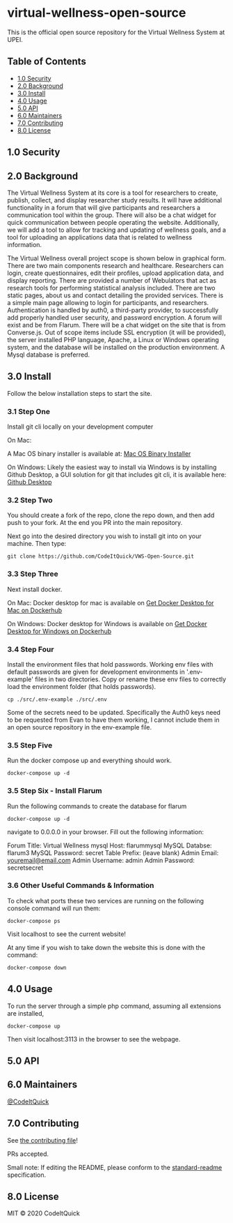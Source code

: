 # virtual-wellness-open-source

This is the official open source repository for the Virtual Wellness System at UPEI.

## Table of Contents

- [1.0 Security](#security)
- [2.0 Background](#background)
- [3.0 Install](#install)
- [4.0 Usage](#usage)
- [5.0 API](#api)
- [6.0 Maintainers](#maintainers)
- [7.0 Contributing](#contributing)
- [8.0 License](#license)

## 1.0 Security

## 2.0 Background

The Virtual Wellness System at its core is a tool for researchers to create, publish, collect, and display researcher study results. It will have additional functionality in a forum that will give participants and researchers a communication tool within the group. There will also be a chat widget for quick communication between people operating the website. Additionally, we will add a tool to allow for tracking and updating of wellness goals, and a tool for uploading an applications data that is related to wellness information. 

The Virtual Wellness overall project scope is shown below in graphical form. There are two main components research and healthcare. Researchers can login, create questionnaires, edit their profiles, upload application data, and display reporting. There are provided a number of Webulators that act as research tools for performing statistical analysis included. There are two static pages, about us and contact detailing the provided services. There is a simple main page allowing to login for participants, and researchers. Authentication is handled by auth0, a third-party provider, to successfully add properly handled user security, and password encryption. A forum will exist and be from Flarum. There will be a chat widget on the site that is from Converse.js.
Out of scope items include SSL encryption (it will be provided), the server installed PHP language, Apache, a Linux or Windows operating system, and the database will be installed on the production environment. A Mysql database is preferred.

## 3.0 Install

Follow the below installation steps to start the site.

### 3.1 Step One
Install git cli locally on your development computer

On Mac:

A Mac OS binary installer is available at: [Mac OS Binary Installer](https://git-scm.com/download/mac)

On Windows:
Likely the easiest way to install via Windows is by installing Github Desktop, a GUI solution for git that includes git cli, it is available here: 
[Github Desktop](https://desktop.github.com/)

### 3.2 Step Two
You should create a fork of the repo, clone the repo down, and then add push to your fork. At the end
you PR into the main repository.

Next go into the desired directory you wish to install git into on your machine. Then type:

```
git clone https://github.com/CodeItQuick/VWS-Open-Source.git
```

### 3.3 Step Three
Next install docker.

On Mac:
Docker desktop for mac is available on [Get Docker Desktop for Mac on Dockerhub](https://hub.docker.com/editions/community/docker-ce-desktop-mac/)

On Windows:
Docker desktop for Windows is available on [Get Docker Desktop for Windows on Dockerhub](https://hub.docker.com/editions/community/docker-ce-desktop-windows/)

### 3.4 Step Four

Install the environment files that hold passwords. Working env files with default passwords are given for development
environments in '.env-example' files in two directories. Copy or rename these env files to correctly load the environment folder (that holds passwords).

```
cp ./src/.env-example ./src/.env
```

Some of the secrets need to be updated. Specifically the Auth0 keys need to be requested from Evan to have them working, I cannot include them in an open source repository in the env-example file.

### 3.5 Step Five

Run the docker compose up and everything should work.

```
docker-compose up -d
```

### 3.5 Step Six - Install Flarum

Run the following commands to create the database for flarum

```
docker-compose up -d
```

navigate to 0.0.0.0 in your browser. Fill out the following information:

Forum Title: Virtual Wellness
mysql Host: flarummysql
MySQL Databse: flarum3
MySQL Password: secret
Table Prefix: (leave blank)
Admin Email: youremail@email.com
Admin Username: admin
Admin Password: secretsecret


### 3.6 Other Useful Commands & Information
To check what ports these two services are running on the following console command will run them:
```
docker-compose ps
```

Visit localhost to see the current website!

At any time if you wish to take down the website this is done with the command:

```
docker-compose down
```

## 4.0 Usage

To run the server through a simple php command, assuming all extensions are installed, 

```
docker-compose up 
```

Then visit localhost:3113 in the browser to see the webpage.

## 5.0 API

## 6.0 Maintainers

[@CodeItQuick](https://github.com/CodeItQuick)

## 7.0 Contributing

See [the contributing file](contributing.md)!

PRs accepted.

Small note: If editing the README, please conform to the [standard-readme](https://github.com/RichardLitt/standard-readme) specification.

## 8.0 License

MIT © 2020 CodeItQuick
